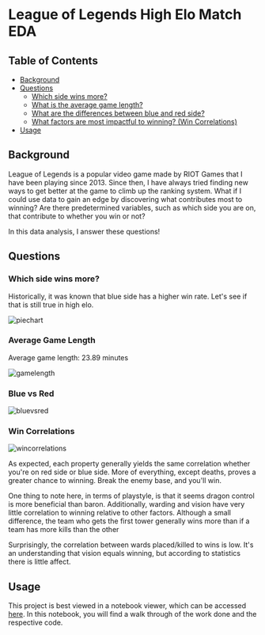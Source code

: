 # League of Legends High Elo Match EDA

## Table of Contents
* [Background](#background)
* [Questions](#questions)
  * [Which side wins more?](#which-side-wins-more)
  * [What is the average game length?](#average-game-length)
  * [What are the differences between blue and red side?](#blue-vs-red)
  * [What factors are most impactful to winning? (Win Correlations)](#win-correlations)
* [Usage](#usage)


## Background
League of Legends is a popular video game made by RIOT Games that I have been playing since 2013. Since then, I have always tried finding new ways to get better at the game to climb up the ranking system. What if I could use data to gain an edge by discovering what contributes most to winning? Are there predetermined variables, such as which side you are on, that contribute to whether you win or not? 

In this data analysis, I answer these questions!

## Questions

### Which side wins more?

Historically, it was known that blue side has a higher win rate. Let's see if that is still true in high elo.

![piechart](https://user-images.githubusercontent.com/50093891/80163054-cd52f080-8589-11ea-86cf-6b70a535e3be.png)


### Average Game Length

Average game length: 23.89 minutes

![gamelength](https://user-images.githubusercontent.com/50093891/80163072-d93eb280-8589-11ea-912a-a32626bdb415.png)


### Blue vs Red
![bluevsred](https://user-images.githubusercontent.com/50093891/80163095-e8bdfb80-8589-11ea-862a-b735743f7670.png)


### Win Correlations
![wincorrelations](https://user-images.githubusercontent.com/50093891/80163165-1a36c700-858a-11ea-8698-00f01910f6b8.png)

As expected, each property generally yields the same correlation whether you're on red side or blue side. More of everything, except deaths, proves a greater chance to winning. Break the enemy base, and you'll win.

One thing to note here, in terms of playstyle, is that it seems dragon control is more beneficial than baron. Additionally, warding and vision have very little correlation to winning relative to other factors. Although a small difference, the team who gets the first tower generally wins more than if a team has more kills than the other

Surprisingly, the correlation between wards placed/killed to wins is low. It's an understanding that vision equals winning, but according to statistics there is little affect.

## Usage

This project is best viewed in a notebook viewer, which can be accessed [here](https://nbviewer.org/github/davidcamilo0710/LeagueOfLegendsAnalysis/blob/42d88b777ab6ca2e8c40de22e810315ff85354a2/league-of-legends-EDA.ipynb). In this notebook, you will find a walk through of the work done and the respective code.


